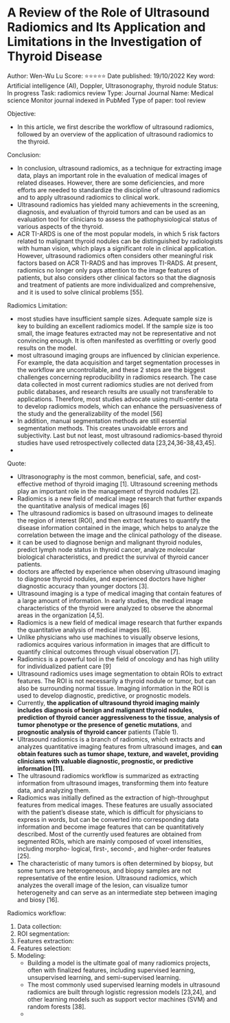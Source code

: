 # A Review of the Role of Ultrasound Radiomics and Its Application and Limitations in the Investigation of Thyroid Disease

Author: Wen-Wu Lu
Score: ⭐️⭐️⭐️⭐️⭐️
Date published: 19/10/2022
Key word: Artificial intelligence (AI), Doppler, Ultrasonography, thyroid nodule
Status: In progress
Task: radiomics review
Type: Journal
Journal Name: Medical science Monitor journal indexed in PubMed
Type of paper: tool review

Objective:

- In this article, we first describe the workflow of ultrasound radiomics, followed by an overview of the application of ultrasound radiomics to the thyroid.

Conclusion:

- In conclusion, ultrasound radiomics, as a technique for extracting image data, plays an important role in the evaluation of medical images of related diseases. However, there are some
deficiencies, and more efforts are needed to standardize the discipline of ultrasound radiomics and to apply ultrasound radiomics to clinical work.
- Ultrasound radiomics has yielded many achievements in the screening, diagnosis, and evaluation of thyroid tumors and can be used as an evaluation tool for clinicians to assess the pathophysiological status of various aspects of the thyroid.
- ACR TI-ARDS is one of the most popular models, in which 5 risk factors related to malignant thyroid nodules can be distinguished by radiologists with human vision, which plays a significant role in clinical application. However, ultrasound radiomics often considers other meaningful risk factors based on ACR TI-RADS and has improves TI-RADS. At present, radiomics no longer only pays attention to the image features of patients, but also considers other clinical factors so that the diagnosis and treatment of patients are more individualized and comprehensive, and it is used to solve clinical problems [55].

Radiomics Limitation:

- most studies have insufficient sample sizes. Adequate sample size is key to building an excellent radiomics model. If the sample size is too small, the image features extracted may not be representative and not convincing enough. It is often manifested as overfitting or overly good results on the model.
- most ultrasound imaging groups are influenced by clinician experience. For example, the data acquisition and target segmentation processes in the workflow are uncontrollable, and these 2 steps are the biggest challenges concerning reproducibility in radiomics research. The case data collected in most current radiomics studies are not derived from public databases, and research results are usually not transferable to applications. Therefore, most studies advocate using multi-center data to develop radiomics models, which can enhance the persuasiveness of the
study and the generalizability of the model [56]
- In addition, manual segmentation methods are still essential segmentation methods. This creates unavoidable errors and subjectivity. Last but not least, most ultrasound radiomics-based thyroid studies have used retrospectively collected data [23,24,36-38,43,45].
- 

Quote:

- Ultrasonography is the most common, beneficial, safe, and cost- effective method of thyroid imaging [1]. Ultrasound screening methods play an important role in the management of thyroid nodules [2].
- Radiomics is a new field of medical image research that further expands the quantitative analysis of medical images [6]
- The ultrasound radiomics is based on ultrasound images to delineate the region of interest (ROI), and then extract features to quantify the disease information contained in the image, which helps to analyze the correlation between the image and the clinical pathology of the disease.
- it can be used to diagnose benign and malignant thyroid nodules, predict lymph node status in thyroid cancer, analyze molecular biological characteristics, and predict the survival of thyroid cancer patients.
- doctors are affected by experience when observing ultrasound imaging to diagnose thyroid nodules, and experienced doctors have higher diagnostic accuracy than younger doctors [3].
- Ultrasound imaging is a type of medical imaging that contain features of a large amount of information. In early studies, the medical image characteristics of the thyroid were analyzed to observe the abnormal areas in the organization [4,5].
- Radiomics is a new field of medical image research that further expands the quantitative analysis of medical images [6].
- Unlike physicians who use machines to visually observe lesions, radiomics acquires various information in images that are difficult to quantify clinical outcomes through visual observation [7].
- Radiomics is a powerful tool in the field of oncology and has high utility for individualized patient care [9]
- Ultrasound radiomics uses image segmentation to obtain ROIs to extract
features. The ROI is not necessarily a thyroid nodule or tumor, but can also be surrounding normal tissue. Imaging information in the ROI is used to develop diagnostic, predictive, or prognostic models.
- Currently, **the application of ultrasound thyroid imaging mainly includes** **diagnosis of benign and malignant thyroid nodules**, **prediction of thyroid cancer aggressiveness to the tissue**, **analysis of tumor phenotype or the presence of genetic mutations**, and **prognostic analysis of thyroid cancer** patients (Table 1).
- Ultrasound radiomics is a branch of radiomics, which extracts and analyzes quantitative imaging
features from ultrasound images, and **can obtain features such as tumor shape, texture, and wavelet, providing clinicians with valuable diagnostic, prognostic, or predictive information [11].**
- The ultrasound radiomics workflow is summarized as extracting information from ultrasound images, transforming them into feature data, and analyzing them.
- Radiomics was initially defined as the extraction of high-throughput features from medical images. These features are usually associated with the patient’s disease state, which is
difficult for physicians to express in words, but can be converted into corresponding data information and become image features that can be quantitatively described. Most of the currently used features are obtained from segmented ROIs, which are mainly composed of voxel intensities, including morpho- logical, first-, second-, and higher-order features [25].
- The characteristic of many tumors is often determined by biopsy, but some tumors are heterogeneous, and biopsy samples are not representative of the entire lesion. Ultrasound radiomics, which analyzes the overall image of the lesion, can visualize tumor heterogeneity and can serve as an intermediate step between imaging and biosy [16].

Radiomics workflow:

1. Data collection:
2. ROI segmentation:
3. Features extraction:
4. Features selection:
5. Modeling:
    - Building a model is the ultimate goal of many radiomics projects, often with finalized features, including supervised learning, unsupervised learning, and semi-supervised learning.
    - The most commonly used supervised learning models in ultrasound radiomics are built through logistic regression models [23,24], and other learning models such as support vector machines (SVM) and random forests [38].
    -